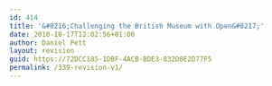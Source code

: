 ```yaml
---
id: 414
title: '&#8216;Challenging the British Museum with Open&#8217;'
date: 2018-10-17T12:02:56+01:00
author: Daniel Pett
layout: revision
guid: https://72DCC185-1DBF-4ACB-BDE3-832D0E2D77F5
permalink: /339-revision-v1/
---
```

